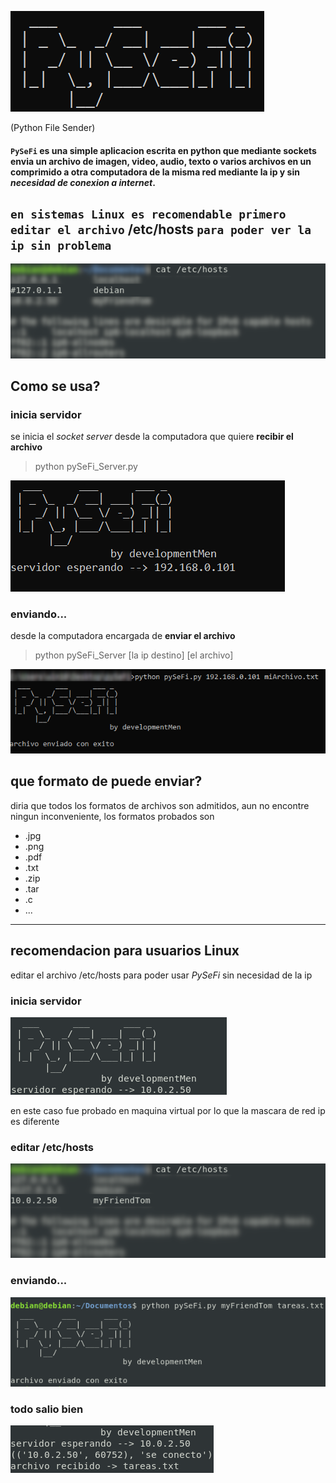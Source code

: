 ![PySeFi](img/pySefiBanner.png)

(Python File Sender)

#### `PySeFi` es una simple aplicacion escrita en python que mediante sockets envia un archivo de **imagen, video, audio, texto o varios archivos en un comprimido** a otra computadora de la misma red mediante la ip y sin *necesidad de conexion a internet*.

## `en sistemas Linux es recomendable primero editar el archivo` **/etc/hosts** `para poder ver la ip sin problema`
![edit hosts file](img/editHosts.png)

## Como se usa?

### inicia servidor
se inicia el *socket server* desde la computadora que quiere **recibir el archivo**
> python pySeFi_Server.py

![inica el servidor](img/serverWin.png)

### enviando...
desde la computadora encargada de **enviar el archivo**
> python pySeFi_Server [la ip destino] [el archivo]

![servidor windows](img/EnviadoWin.png)

## que formato de puede enviar?
diria que todos los formatos de archivos son admitidos, aun no encontre ningun inconveniente, los formatos probados son
- .jpg
- .png
- .pdf
- .txt
- .zip
- .tar
- .c
- ...

---

## recomendacion para usuarios **Linux**
editar el archivo /etc/hosts para poder usar *PySeFi* sin necesidad de la ip

### inicia servidor
![serverLin](img/serverLin.png)

en este caso fue probado en maquina virtual por lo que la mascara de red ip es diferente

### editar /etc/hosts
![editar fichero hosts](img/myFriendTom.png)

### enviando...
![enviando](img/Enviado.png)

### todo salio bien
![final](img/archivoRecibido.png)
